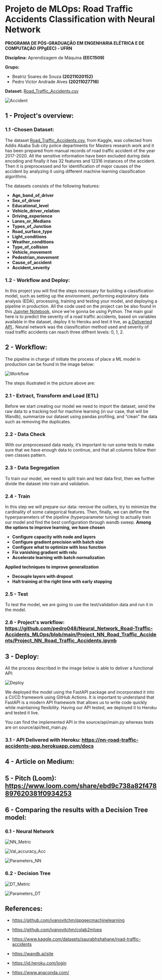 # Projeto de MLOps: Road Traffic Accidents Classification with Neural Network

**PROGRAMA DE PÓS-GRADUAÇÃO EM ENGENHARIA ELÉTRICA E DE COMPUTAÇÃO (PPgEEC) - UFRN**

**Disciplina:** Aprendizagem de Máquina **(EEC1509)**

**Grupo:** 

*   Beatriz Soares de Souza **(20211020152)**
*   Pedro Victor Andrade Alves **(20211027716)**

**Dataset:** [Road_Traffic_Accidents.csv](https://www.kaggle.com/datasets/saurabhshahane/road-traffic-accidents)

![Accident](https://lh3.googleusercontent.com/pw/AM-JKLX-DKD3hwss7RQ3TLRC_oSKvfWMLhhHUMbxTJWDe1PzV21gBNnqM_FYzzrRCiI8FhHjEc2UhXIKvLIK2xfGaEsxEo2Gna6wfbygyNULPBglcEt8wwNKM0Nt_y-t3TMMdnWKXJgkq7vbnlzU9HkW2gL8=w500-h320-no?authuser=0)

## 1 - Project's overview:

### 1.1 -Chosen Dataset:

The dataset [Road_Traffic_Accidents.csv](https://www.kaggle.com/datasets/saurabhshahane/road-traffic-accidents), from Kaggle, was collected from Addis Ababa Sub city police departments for Masters research work and it has been prepared from manual records of road traffic accident of the year 2017-2020. All the sensitive information have been excluded during data encoding and finally it has 32 features and 12316 instances of the accident. Then it is preprocessed and for identification of major causes of the accident by analyzing it using different machine learning classification algorithms.

The datasets consists of the following features:

- **Age_band_of_driver**
- **Sex_of_driver**
- **Educational_level**
- **Vehicle_driver_relation**
- **Driving_experience**
- **Lanes_or_Medians**
- **Types_of_Junction**
- **Road_surface_type**
- **Light_conditions**
- **Weather_conditions**
- **Type_of_collision**
- **Vehicle_movement**
- **Pedestrian_movement**
- **Cause_of_accident**
- **Accident_severity**

### 1.2 - Workflow and Deploy:

In this project you will find the steps necessary for building a classification model, such as setting up the environment, performing exploratory data analysis (EDA), processing, training and testing your model, and deploying a pipeline in production. All the code used on the project can be also found in this [Jupyter Notebook](https://github.com/pedro048/Neural_Network_Road-Traffic-Accidents_MLOps/blob/main/Project_NN_Road_Traffic_Accidents/Project_NN_Road_Traffic_Accidents.ipynb), since we're gonna be using Python. The main goal here is to predict the severity of a road traffic accidents, based on variables available in the dataset, deploy it to Heroku and test it live, as [a Deliveried API ](https://nn-road-traffic-accidents-app.herokuapp.com/docs). Neural network was the classification method used and severity of road traffic accidents can reach three diffrent levels: 0, 1, 2.


## 2 - Workflow:

The pipeline in charge of initiate the process of place a ML model in production can be found in the image below:

![Workflow](https://lh3.googleusercontent.com/pw/AM-JKLUCw27d6nW0YYrq-zIshMFLMSbCssGxQtNiQMwzxGu7W83kIgmfWlg75IKaNCCDuIB2Dk2ZTGLfEyvDt-AsW3F9m_MIVMlJoBPomkgBolc3WuSYvM2E3uFNDtcFgwhNE-dj1EcEMTtkhi8qmqBzvv9H=w1496-h948-no?authuser=0)

The steps illustrated in the picture above are:

### **2.1 - Extract, Transform and Load (ETL)**

Before we start creating our model we need to import the dataset, send the raw data to a tracking tool for machine learning (in our case, that will be Wandb), summarize our dataset using pandas profiling, and “clean” the data such as removing the duplicates.

### **2.2 -  Data Check**

With our preprocessed data ready, it’s important to run some tests to make sure that we have enough data to continue, and that all columns follow their own classes pattern.

### **2.3 - Data Segregation**

To train our model, we need to split train and test data first, then we further divide the dataset into train and validation.

### **2.4 - Train**

In this step we will prepare our data: remove the outliers, try to minimize the cardinality of some categorical features. Then, finally, we can define the hyperparameters of the pipeline (hyperparameter tuning) to actually train our model and find the best configuration through wandb sweep. **Among the options to improve learning, we have chosen**

  - **Configure capacity with node and layers**
  - **Configure gradient precision with batch size**
  - **Configure what to optimize with loss function**
  - **Fix vanishing gradient with relu**
  - **Accelerate learning with batch normalization**
  
**Applied techniques to improve generalization**

  - **Decouple layers with dropout**
  - **Halt training at the right time with early stopping**


### **2.5 - Test**

To test the model, we are going to use the test/validation data and run it in the model.

### **2.6 - Project's workflow:** https://github.com/pedro048/Neural_Network_Road-Traffic-Accidents_MLOps/blob/main/Project_NN_Road_Traffic_Accidents/Project_NN_Road_Traffic_Accidents.ipynb 

## 3 - Deploy:

All the process described in the image below is able to deliver a functional API:

![Deploy](https://lh3.googleusercontent.com/pw/AM-JKLXlXm09RhjF_hoHXWz4MhCFU9jF4VKlJr1OIcSinD0itYVclc8fJdRqTA6ECoBKcX7QLT8Ln8tRukszIyxMZIr_Y75nUxSp9DtY-xYXFHyVoDy6fSXCY_lU2mgjAqqdGL4lYrFOwsC22Eh9Tx55JgHz=w1598-h949-no?authuser=0)

We deployed the model using the FastAPI package and incorporated it into a CI/CD framework using GitHub Actions. It is important to understand that FastAPI is a modern API framework that allows us to write code quickly while maintaining flexibility. Having our API tested, we deployed it to Heroku and tested it live.

You can find the implemented API in the source/api/main.py whereas tests are on source/api/test_main.py.

### **3.1 - API Delivered with Heroku:** https://nn-road-traffic-accidents-app.herokuapp.com/docs

## **4 - Article on Medium**:

## **5 - Pitch (Loom)**: https://www.loom.com/share/ebd9c738a82f478897620381f0934253

## **6 - Comparing the results with a Decision Tree model**:

### **6.1 - Neural Network**

![NN_Metric](https://lh3.googleusercontent.com/pw/AM-JKLX4qyNjIcznycOeqAkHjAca9ZY5RzxM5j93NV_huCIWDhIAW-uBvEG9sKDtQU8gRX3CPibBT6Ub_4ZeHs9fdhOYoiQz9JDgE-FxpMAP3jUriq2Zo3NokRhR_T4OApdXxikQNo3CLHvk7_8MWJIUJJyu=w1805-h948-no?authuser=0)

![Val_accuracy_Acc](https://lh3.googleusercontent.com/pw/AM-JKLWSMixAvUrRgtIvT8gVROZXE_PCnMdFX-DE4HHaPioM8cDCKkl5cu4JAT12Yd-SerRzLq0RK90qBn8saNhg5JAN3P4ZR4EAmgiFR1o2xaJbLMOqSLv6iuEY3YFxF0t6QMcDuWluJglDAg1aPY5IvCvg=w1191-h311-no?authuser=0)

![Parameters_NN](https://lh3.googleusercontent.com/pw/AM-JKLW-0HKfaVZKihRXuHXLcLW59ld5xILzIJ4dNFqj5Y9pdcbms8i5LVLKGbenmN-a8Ur96RjgadIqK9cOiiG1mWqKfMd-6guAEXMNZVL90XMKOOsGXQotr5Z1OF15GyQFURrxOfsepPlDpjdfpdEz3_Kc=w1121-h311-no?authuser=0)

### **6.2 - Decision Tree**

![DT_Metric](https://lh3.googleusercontent.com/pw/AM-JKLW6KKIS-QqDNPc1rXQKDgykKNzcIcwovdvhPeEjnymGjPh5EGvLx3iRxNvnYPxjQJWsw9rFu9v80Pj1IpoHnwRcy6JwkoM1W1oRJTaOG9Vm8FpckQBmpVLscCJfNFrSPBz6kuscstygv_sGX5eVDoYD=w1805-h948-no?authuser=0)

![Parameters_DT](https://lh3.googleusercontent.com/pw/AM-JKLWSDTGz-giI7gdpIQiRlzYsY_vRQZeppWZoiPQ6k6UgcKhxlQRLptuK_xmUTEN2SUUV-yoS2zd4VHqV7AiwyXzSGiuQ2vXPkVsuNJnNnifDSSWLdQ48RCD8y30O7EXwmVI05M_pIRZK6NrRh_5cPzAg=w1121-h311-no?authuser=0)

## References:

- https://github.com/ivanovitchm/ppgeecmachinelearning

- https://github.com/ivanovitchm/colab2mlops

- https://www.kaggle.com/datasets/saurabhshahane/road-traffic-accidents

- https://wandb.ai/site

- https://id.heroku.com/login

- https://www.anaconda.com/
